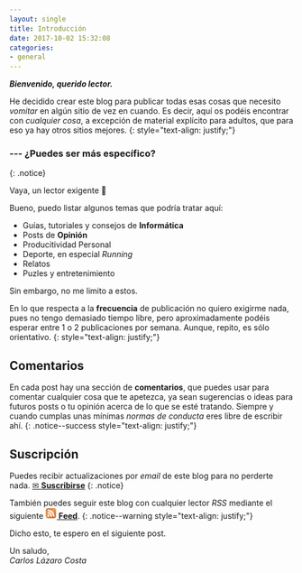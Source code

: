 ```yaml
---
layout: single
title: Introducción
date: 2017-10-02 15:32:08
categories: 
- general
---
```


**_Bienvenido, querido lector._**

He decidido crear este blog para publicar todas esas cosas que necesito _vomitar_ en algún sitio de vez en cuando. Es decir, aquí os podéis encontrar con _cualquier cosa_, a excepción de material explícito para adultos, que para eso ya hay otros sitios mejores.
{: style="text-align: justify;"}

### --- ¿Puedes ser más específico?
{: .notice}

Vaya, un lector exigente 🤔

Bueno, puedo listar algunos temas que podría tratar aquí:

- Guías, tutoriales y consejos de **Informática**
- Posts de **Opinión**
- Producitividad Personal
- Deporte, en especial _Running_
- Relatos
- Puzles y entretenimiento

Sin embargo, no me limito a estos.

En lo que respecta a la **frecuencia** de publicación no quiero exigirme nada, pues no tengo demasiado tiempo libre, pero aproximadamente podéis esperar entre 1 o 2 publicaciones por semana. Aunque, repito, es sólo orientativo.
{: style="text-align: justify;"}

## Comentarios

En cada post hay una sección de **comentarios**, que puedes usar para comentar cualquier cosa que te apetezca, ya sean sugerencias o ideas para futuros posts o tu opinión acerca de lo que se esté tratando. Siempre y cuando cumplas unas mínimas _normas de conducta_ eres libre de escribir ahí.
{: .notice--success style="text-align: justify;"}

## Suscripción

Puedes recibir actualizaciones por _email_ de este blog para no perderte nada.
<a href="#" id="subscribe" class="btn center">✉ <b>Suscribirse</b></a>
{: .notice}

También puedes seguir este blog con cualquier lector _RSS_ mediante el siguiente **[<img src="/assets/images/rss.png" width="20" height="20"> Feed]({{site.url}}/feed.xml)**.
{: .notice--warning style="text-align: justify;"}

Dicho esto, te espero en el siguiente post.

Un saludo,<br />
_Carlos Lázaro Costa_